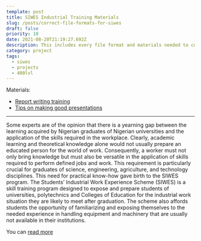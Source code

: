 ```yaml
---
template: post
title: SIWES Industrial Training Materials
slug: /posts/correct-file-formats-for-siwes
draft: false
priority: 10
date: 2021-08-20T21:19:27.692Z
description: This includes every file format and materials needed to complete the SIWES Program.
category: project
tags:
  - siwes
  - projects
  - 400lvl
---
```


Materials:

- [Report writing training](https://www.dropbox.com/scl/fi/ru5g1gmw68fbxpms39rx5/report-writing-training.docx?dl=0&rlkey=tqkiooc006ua7zquqoy6upfoy)
- [Tips on making good presentations](https://www.dropbox.com/s/rj01th7z8655b7b/TIPS%20ON%20MAKING%20GOODPRESENTATIONS.pdf?dl=0)

---

Some experts are of the opinion that there is a yearning gap between the learning acquired by Nigerian 
graduates of Nigerian universities and the application of the skills required in the workplace. Clearly, 
academic learning and theoretical knowledge alone would not usually prepare an educated person for 
the world of work. Consequently, a worker must not only bring knowledge but must also be versatile 
in the application of skills required to perform defined jobs and work. This requirement is particularly 
crucial for graduates of science, engineering, agriculture, and technology disciplines. This need for 
practical know-how gave birth to the SIWES program. 
The Students’ Industrial Work Experience Scheme (SIWES) is a skill training program designed to 
expose and prepare students of universities, polytechnics and Colleges of Education for the industrial 
work situation they are likely to meet after graduation. The scheme also affords students the 
opportunity of familiarizing and exposing themselves to the needed experience in handling equipment 
and machinery that are usually not available in their institutions.

You can [read more](https://www.wiki.ng/en/wiki/history-of-siwes-student-industrial-work-experience-scheme-48125)


